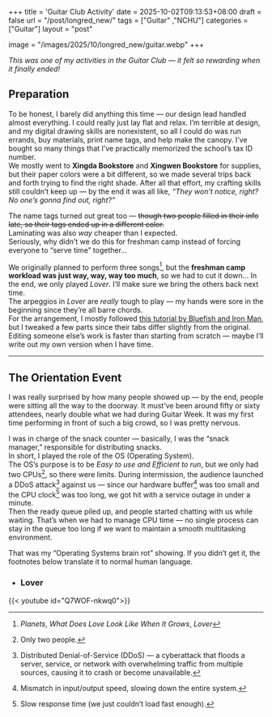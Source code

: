 +++
title = 'Guitar Club Activity'
date = 2025-10-02T09:13:53+08:00
draft = false
url = "/post/longred_new/"
tags = ["Guitar" ,"NCHU"]
categories = ["Guitar"]
layout = "post"

image = "/images/2025/10/longred_new/guitar.webp"
+++

*This was one of my activities in the Guitar Club — it felt so rewarding when it finally ended!*
<!--more-->

## Preparation
To be honest, I barely did anything this time — our design lead handled almost everything. I could really just lay flat and relax. I’m terrible at design, and my digital drawing skills are nonexistent, so all I could do was run errands, buy materials, print name tags, and help make the canopy. I’ve bought so many things that I’ve practically memorized the school’s tax ID number.  
We mostly went to **Xingda Bookstore** and **Xingwen Bookstore** for supplies, but their paper colors were a bit different, so we made several trips back and forth trying to find the right shade. After all that effort, my crafting skills still couldn’t keep up — by the end it was all like, *“They won’t notice, right? No one’s gonna find out, right?”*  

The name tags turned out great too — ~~though two people filled in their info late, so their tags ended up in a different color.~~  
Laminating was also *way* cheaper than I expected.  
Seriously, why didn’t we do this for freshman camp instead of forcing everyone to “serve time” together…

We originally planned to perform three songs[^1], but the **freshman camp workload was just way, way, way too much**, so we had to cut it down... In the end, we only played *Lover*. I’ll make sure we bring the others back next time.  
The arpeggios in *Lover* are *really* tough to play — my hands were sore in the beginning since they’re all barre chords.  
For the arrangement, I mostly followed [this tutorial by Bluefish and Iron Man](https://www.youtube.com/watch?v=56rXYvFLyl8), but I tweaked a few parts since their tabs differ slightly from the original. Editing someone else’s work is faster than starting from scratch — maybe I’ll write out my own version when I have time.

[^1]: *Planets*, *What Does Love Look Like When It Grows*, *Lover*


***

## The Orientation Event  
I was really surprised by how many people showed up — by the end, people were sitting all the way to the doorway. It must’ve been around fifty or sixty attendees, nearly double what we had during Guitar Week. It was my first time performing in front of such a big crowd, so I was pretty nervous.

I was in charge of the snack counter — basically, I was the “snack manager,” responsible for distributing snacks.  
In short, I played the role of the OS (Operating System).  
The OS’s purpose is to be *Easy to use and Efficient to run*, but we only had two CPUs[^2], so there were limits. During intermission, the audience launched a DDoS attack[^3] against us — since our hardware buffer[^4] was too small and the CPU clock[^5] was too long, we got hit with a service outage in under a minute.  
Then the ready queue piled up, and people started chatting with us while waiting. That’s when we had to manage CPU time — no single process can stay in the queue too long if we want to maintain a smooth multitasking environment.

That was my “Operating Systems brain rot” showing. If you didn’t get it, the footnotes below translate it to normal human language.

- ### Lover
{{< youtube id="Q7WOF-nkwq0">}} 

[^2]: Only two people.  
[^3]: Distributed Denial-of-Service (DDoS) — a cyberattack that floods a server, service, or network with overwhelming traffic from multiple sources, causing it to crash or become unavailable.  
[^4]: Mismatch in input/output speed, slowing down the entire system.  
[^5]: Slow response time (we just couldn’t load fast enough).
